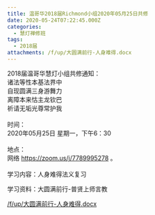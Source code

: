 ```yaml
---
title: 温哥华2018届Richmond小组2020年05月25日共修
date: 2020-05-24T07:22:45.000Z
categories:
  - 慧灯禅修班
tags:
  - 2018届
attachments: /f/up/大圆满前行-人身难得.docx
---
```

2018届温哥华慧灯小组共修通知：\
诸法等性本基法界中\
自现圆满三身游舞力\
离障本来怙主龙钦巴\
祈请无垢光尊常护我\
\
时间：\
2020年05月25日 星期一，下午6：30\
\
地点：\
网络 <https://zoom.us/j/7789995278> 。\
\
学习内容：人身难得法义复习

学习资料：大圆满前行-普贤上师言教

[/f/up/大圆满前行-人身难得.docx](http://huidengchanxiu.net/hdv/f/up/大圆满前行-人身难得.docx)